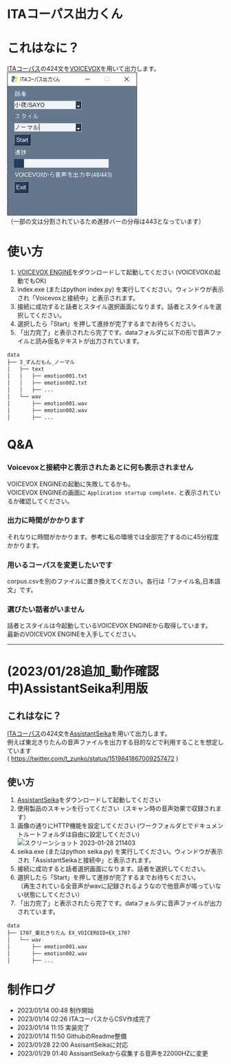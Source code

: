 ITAコーパス出力くん
====
# これはなに？
[ITAコーパス]( https://github.com/mmorise/ita-corpus )の424文を[VOICEVOX]( https://github.com/VOICEVOX/voicevox_engine )を用いて出力します。  
![スクリーンショット](https://github.com/sakuragozaru/ita_corpus_from_voicevox/blob/images/images/2023-01-14_093223.png "スクリーンショット")  
（一部の文は分割されているため進捗バーの分母は443となっています）   

# 使い方
1. [VOICEVOX ENGINE]( https://github.com/VOICEVOX/voicevox_engine )をダウンロードして起動してください (VOICEVOXの起動でもOK)
2. index.exe (またはpython index.py) を実行してください。ウィンドウが表示され「Voicevoxと接続中」と表示されます。
3. 接続に成功すると話者とスタイル選択画面になります。話者とスタイルを選択してください。
4. 選択したら「Start」を押して進捗が完了するまでお待ちください。
5. 「出力完了」と表示されたら完了です。dataフォルダに以下の形で音声ファイルと読み仮名テキストが出力されています。
```
data
├── 3_ずんだもん_ノーマル
│   ├── text
│   │   ├── emotion001.txt
│   │   ├── emotion002.txt
│   │   ├── ...
│   └── wav
│       ├── emotion001.wav
│       ├── emotion002.wav
│       ├── ...
```

# Q&A
### Voicevoxと接続中と表示されたあとに何も表示されません
VOICEVOX ENGINEの起動に失敗してるかも。  
VOICEVOX ENGINEの画面に `Application startup complete.` と表示されているか確認してください。
### 出力に時間がかかります
それなりに時間がかかります。参考に私の環境では全部完了するのに45分程度かかります。
### 用いるコーパスを変更したいです
corpus.csvを別のファイルに置き換えてください。各行は「ファイル名,日本語文」です。
### 選びたい話者がいません
話者とスタイルは今起動しているVOICEVOX ENGINEから取得しています。  
最新のVOICEVOX ENGINEを入手してください。
  
***

# (2023/01/28追加_動作確認中)AssistantSeika利用版

## これはなに？
[ITAコーパス]( https://github.com/mmorise/ita-corpus )の424文を[AssistantSeika]( https://hgotoh.jp/wiki/doku.php/documents/voiceroid/assistantseika/assistantseika-000 )を用いて出力します。  
例えば東北きりたんの音声ファイルを出力する目的などで利用することを想定しています  
( https://twitter.com/t_zunko/status/1519841867009257472 )

## 使い方
1. [AssistantSeika]( https://hgotoh.jp/wiki/doku.php/documents/voiceroid/assistantseika/assistantseika-000 )をダウンロードして起動してください
2. 使用製品のスキャンを行ってください（スキャン時の音声効果で収録されます）
3. 画像の通りにHTTP機能を設定してください  (ワークフォルダとでドキュメントルートフォルダは自由に設定してください)  
![スクリーンショット 2023-01-28 211403](https://user-images.githubusercontent.com/77018668/215267415-c063d0af-65a5-4dad-bc92-854625582ad8.png)
4. seika.exe (またはpython seika.py) を実行してください。ウィンドウが表示され「AssistantSeikaと接続中」と表示されます。
5. 接続に成功すると話者選択画面になります。話者を選択してください。
6. 選択したら「Start」を押して進捗が完了するまでお待ちください。  
（再生されている全音声がwavに記録されるようなので他音声が鳴っていない状態にしてください）
7. 「出力完了」と表示されたら完了です。dataフォルダに音声ファイルが出力されています。
```
data
├── 1707_東北きりたん EX_VOICEROID+EX_1707
│   └── wav
│       ├── emotion001.wav
│       ├── emotion002.wav
│       ├── ...
```

# 制作ログ
* 2023/01/14 00:48 制作開始
* 2023/01/14 02:26 ITAコーパスからCSV作成完了
* 2023/01/14 11:15 実装完了
* 2023/01/14 11:50 GithubのReadme整備
* 2023/01/28 22:00 AssisantSeikaに対応
* 2023/01/29 01:40 AssisantSeikaから収集する音声を22000HZに変更
